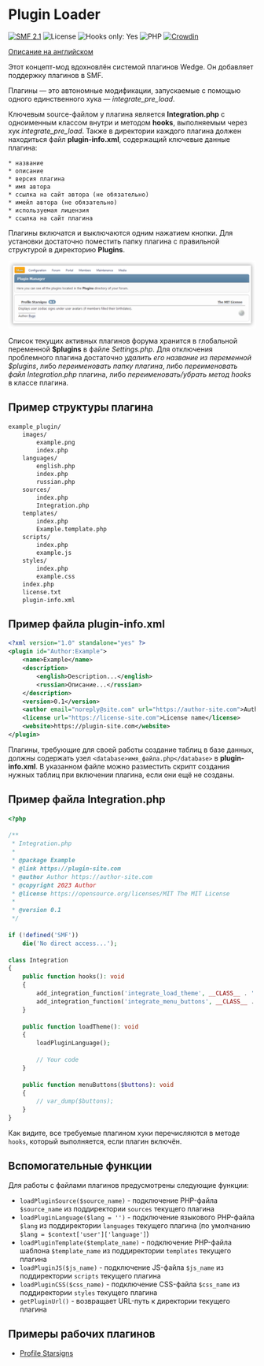 # Plugin Loader
[![SMF 2.1](https://img.shields.io/badge/SMF-2.1-ed6033.svg?style=flat)](https://github.com/SimpleMachines/SMF2.1)
![License](https://img.shields.io/github/license/dragomano/plugin-loader)
![Hooks only: Yes](https://img.shields.io/badge/Hooks%20only-YES-blue)
![PHP](https://img.shields.io/badge/PHP-^7.0-blue.svg?style=flat)
[![Crowdin](https://badges.crowdin.net/plugin-loader/localized.svg)](https://crowdin.com/project/plugin-loader)

[Описание на английском](README.md)

Этот концепт-мод вдохновлён системой плагинов Wedge. Он добавляет поддержку плагинов в SMF.

Плагины — это автономные модификации, запускаемые с помощью одного единственного хука — *integrate_pre_load*.

Ключевым source-файлом у плагина является __Integration.php__ с одноименным классом внутри и методом __hooks__, выполняемым через хук *integrate_pre_load*. Также в директории каждого плагина должен находиться файл __plugin-info.xml__, содержащий ключевые данные плагина:

	* название
	* описание
	* версия плагина
	* имя автора
	* ссылка на сайт автора (не обязательно)
	* имейл автора (не обязательно)
	* используемая лицензия
	* ссылка на сайт плагина

Плагины включатся и выключаются одним нажатием кнопки. Для установки достаточно поместить папку плагина с правильной структурой в директорию __Plugins__.

![](preview.png)

Список текущих активных плагинов форума хранится в глобальной переменной __$plugins__ в файле _Settings.php_. Для отключения проблемного плагина достаточно _удалить его название из переменной $plugins_, либо _переименовать папку плагина_, либо _переименовать файл Integration.php_ плагина, либо _переименовать/убрать метод hooks_ в классе плагина.

## Пример структуры плагина

```
example_plugin/
	images/
		example.png
		index.php
	languages/
		english.php
		index.php
		russian.php
	sources/
		index.php
		Integration.php
	templates/
		index.php
		Example.template.php
	scripts/
		index.php
		example.js
	styles/
		index.php
		example.css
	index.php
	license.txt
	plugin-info.xml
```

## Пример файла plugin-info.xml

```xml
<?xml version="1.0" standalone="yes" ?>
<plugin id="Author:Example">
	<name>Example</name>
	<description>
		<english>Description...</english>
		<russian>Описание...</russian>
	</description>
	<version>0.1</version>
	<author email="noreply@site.com" url="https://author-site.com">Author</author>
	<license url="https://license-site.com">License name</license>
	<website>https://plugin-site.com</website>
</plugin>
```

Плагины, требующие для своей работы создание таблиц в базе данных, должны содержать узел `<database>имя_файла.php</database>` в __plugin-info.xml__.
В указанном файле можно разместить скрипт создания нужных таблиц при включении плагина, если они ещё не созданы.

## Пример файла Integration.php

```php
<?php

/**
 * Integration.php
 *
 * @package Example
 * @link https://plugin-site.com
 * @author Author https://author-site.com
 * @copyright 2023 Author
 * @license https://opensource.org/licenses/MIT The MIT License
 *
 * @version 0.1
 */

if (!defined('SMF'))
	die('No direct access...');

class Integration
{
	public function hooks(): void
	{
		add_integration_function('integrate_load_theme', __CLASS__ . '::loadTheme#', false, __FILE__);
		add_integration_function('integrate_menu_buttons', __CLASS__ . '::menuButtons#', false, __FILE__);
	}

	public function loadTheme(): void
	{
		loadPluginLanguage();

		// Your code
	}

	public function menuButtons($buttons): void
	{
		// var_dump($buttons);
	}
}

```

Как видите, все требуемые плагином хуки перечисляются в методе `hooks`, который выполняется, если плагин включён.

## Вспомогательные функции

Для работы с файлами плагинов предусмотрены следующие функции:

* `loadPluginSource($source_name)` - подключение PHP-файла `$source_name` из поддиректории `sources` текущего плагина
* `loadPluginLanguage($lang = '')` - подключение языкового PHP-файла `$lang` из поддиректории `languages` текущего плагина (по умолчанию `$lang = $context['user']['language']`)
* `loadPluginTemplate($template_name)` - подключение PHP-файла шаблона `$template_name` из поддиректории `templates` текущего плагина
* `loadPluginJS($js_name)` - подключение JS-файла `$js_name` из поддиректории `scripts` текущего плагина
* `loadPluginCSS($css_name)` - подключение CSS-файла `$css_name` из поддиректории `styles` текущего плагина
* `getPluginUrl()` - возвращает URL-путь к директории текущего плагина

## Примеры рабочих плагинов

* [Profile Starsigns](https://e.pcloud.link/publink/show?code=XZjmFuZ0SzABxCOdluGxcu5nu1Ls49GAybX)
